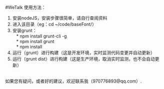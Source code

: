 #WeTalk
使用方法：<br/>
1. 安装nodeJS，安装步骤很简单，请自行查阅资料<br/>
2. 进入该目录（eg：cd ~/code/baseFont/）<br/>
3. 安装grunt：<br/>
&nbsp;&nbsp; * npm install grunt-cli -g<br/>
&nbsp;&nbsp; * npm install grunt<br/>
&nbsp;&nbsp; * npm install<br/>
4. 运行（grunt）进行构建（这是开发环境，实时监测代码变更并自动更新）<br/>
5. 运行（grunt dist）进行构建（这是生产环境，取消实时监测，也不会自动更新）<br/>
<br/>
如果您有疑问，或者好的建议，欢迎联系我（970776893@qq.com）.<br/>